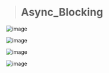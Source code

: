 > # Async_Blocking

![image](https://user-images.githubusercontent.com/38696775/203339460-491e61f8-66e0-4004-8d28-3ce0d1b4178a.png)

![image](https://user-images.githubusercontent.com/38696775/203339505-63e8f57b-7db5-4f88-9f08-73c7327ac657.png)

![image](https://user-images.githubusercontent.com/38696775/203339539-cf2e2af0-cedf-4a20-870b-8a27fc2ab723.png)

![image](https://user-images.githubusercontent.com/38696775/203339600-893e59fb-1b07-4130-98f0-5a09116e66d8.png)


